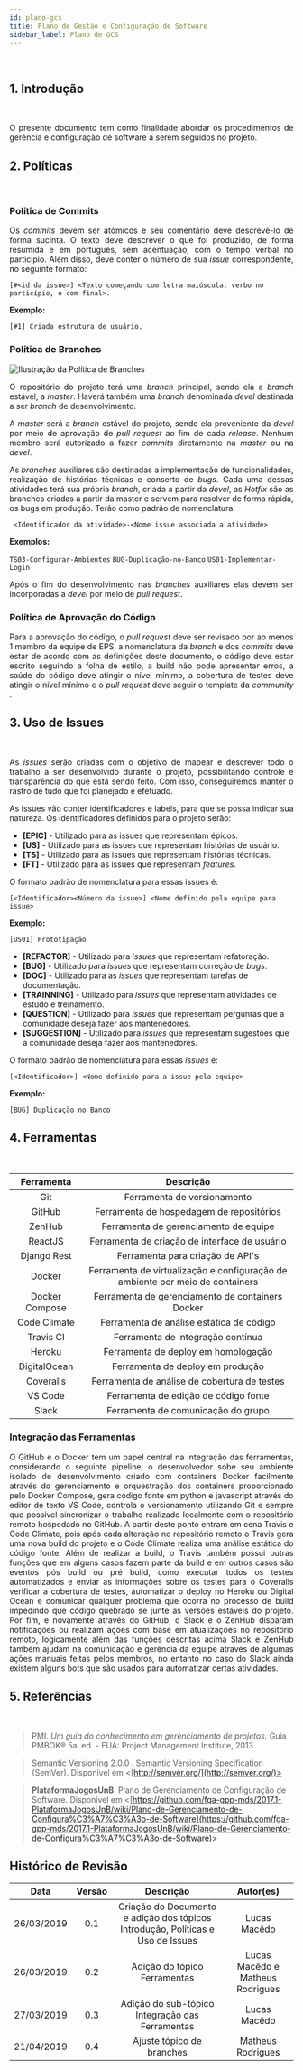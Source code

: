 ```yaml
---
id: plano-gcs
title: Plano de Gestão e Configuração de Software
sidebar_label: Plano de GCS
---
```


<br>

## 1. Introdução

<br>

<p align = "justify">O presente documento tem como finalidade abordar os procedimentos de gerência e configuração de software a serem seguidos no projeto.</p>

## 2. Políticas

<br>

### Política de Commits

<p align = "justify">Os <i>commits</i> devem ser atômicos e seu comentário deve descrevê-lo de forma sucinta. O texto deve descrever o que foi produzido, de forma resumida e em português, sem acentuação, com o tempo verbal no particípio. Além disso, deve conter o número de sua <i>issue</i> correspondente, no seguinte formato:

```[#<id da issue>] <Texto começando com letra maiúscula, verbo no particípio, e com final>.```

**Exemplo:**

```[#1] Criada estrutura de usuário.```

### Política de Branches

![Ilustração da Política de Branches](assets/braches.png)
<br>

<p align = "justify">O repositório do projeto terá uma <i>branch</i> principal, sendo ela a <i>branch</i> estável, a <i>master</i>. Haverá também uma <i>branch</i> denominada <i>devel</i> destinada a ser <i>branch</i> de desenvolvimento.</p>

<p align = "justify">A <i>master</i> será a <i>branch</i> estável do projeto, sendo ela proveniente da <i>devel</i> por meio de aprovação de <i>pull request</i> ao fim de cada <i>release</i>. Nenhum membro será autorizado a fazer <i>commits</i> diretamente na <i>master</i> ou na <i>devel</i>.</p>

<p align = "justify">As <i>branches</i> auxiliares são destinadas a implementação de funcionalidades, realização de histórias técnicas e conserto de <i>bugs</i>. Cada uma dessas atividades terá sua própria <i>branch</i>, criada a partir da <i>devel</i>, as <i>Hotfix</i> são as branches criadas a partir da master e servem para resolver de forma rápida, os bugs em produção. Terão como padrão de nomenclatura: </p>

``` <Identificador da atividade>-<Nome issue associada a atividade>```

**Exemplos:**

```TS03-Configurar-Ambientes```
```BUG-Duplicação-no-Banco```
```US01-Implementar-Login```

<p align = "justify">Após o fim do desenvolvimento nas <i>branches</i> auxiliares elas devem ser incorporadas a <i>devel</i> por meio de <i>pull request</i>.</p>

### Política de Aprovação do Código

<p align = "justify"> Para a aprovação do código, o <i>pull request</i> deve ser revisado por ao menos 1 membro da equipe de EPS, a nomenclatura da <i>branch</i> e dos <i>commits</i> deve estar de acordo com as definições deste documento, o código deve estar escrito seguindo a folha de estilo, a build não pode apresentar erros, a saúde do código deve atingir o nível mínimo, a cobertura de testes deve atingir o nível mínimo e o <i>pull request</i> deve seguir o template da <i>community</i> .</p>

## 3. Uso de Issues

<br>

<p align = "justify">As <i>issues</i> serão criadas com o objetivo de mapear e descrever todo o trabalho a ser desenvolvido durante o projeto, possibilitando controle e transparência do que está sendo feito. Com isso, conseguiremos manter o rastro de tudo que foi planejado e efetuado.</p>

<p align = "justify">As issues vão conter identificadores e labels, para que se possa indicar sua natureza. Os identificadores definidos para o projeto serão:</p>

* **[EPIC]** - Utilizado para as issues que representam épicos.
* **[US]** - Utilizado para as issues que representam histórias de usuário.
* **[TS]** - Utilizado para as issues que representam histórias técnicas.
* **[FT]** - Utilizado para as issues que representam <i>features</i>.

<p align = "justify"> O formato padrão de nomenclatura para essas issues é: </p>

``` [<Identificador><Número da issue>] <Nome definido pela equipe para issue> ```

**Exemplo:**

```[US01] Prototipação```

* **[REFACTOR]** - Utilizado para <i>issues</i> que representam refatoração.
* **[BUG]** - Utilizado para <i>issues</i> que representam correção de <i>bugs</i>.
* **[DOC]** - Utilizado para as <i>issues</i> que representam tarefas de documentação.
* **[TRAINNING]** - Utilizado para <i>issues</i> que representam atividades de estudo e treinamento.
* **[QUESTION]** - Utilizado para <i>issues</i> que representam perguntas que a comunidade deseja fazer aos mantenedores.
* **[SUGGESTION]** - Utilizado para <i>issues</i> que representam sugestões que a comunidade deseja fazer aos mantenedores.

<p align = "justify"> O formato padrão de nomenclatura para essas <i>issues</i> é: </p>

``` [<Identificador>] <Nome definido para a issue pela equipe> ```

**Exemplo:**

```[BUG] Duplicação no Banco```

## 4. Ferramentas

<br>

| Ferramenta | Descrição |
|:----:|:---------:|
| Git | Ferramenta de versionamento |
| GitHub | Ferramenta de hospedagem de repositórios |
| ZenHub | Ferramenta de gerenciamento de equipe |
| ReactJS | Ferramenta de criação de interface de usuário |
| Django Rest | Ferramenta para criação de API's | 
| Docker | Ferramenta de virtualização e configuração de ambiente por meio de containers | 
| Docker Compose | Ferramenta de gerenciamento de containers Docker | 
| Code Climate | Ferramenta de análise estática de código | 
| Travis CI | Ferramenta de integração contínua | 
| Heroku | Ferramenta de deploy em homologação | 
| DigitalOcean | Ferramenta de deploy em produção | 
| Coveralls | Ferramenta de análise de cobertura de testes |
| VS Code | Ferramenta de edição de código fonte |
| Slack | Ferramenta de comunicação do grupo |
 
 ### Integração das Ferramentas

<p align = "justify">O GitHub e o Docker tem um papel central na integração das ferramentas, considerando o seguinte pipeline, o desenvolvedor sobe seu ambiente isolado de desenvolvimento criado com containers Docker facilmente através do gerenciamento e orquestração dos containers proporcionado pelo Docker Compose, gera código fonte em python e javascript através do editor de texto VS Code, controla o versionamento utilizando Git e sempre que possível sincronizar o trabalho realizado localmente com o repositório remoto hospedado no GitHub. A partir deste ponto entram em cena Travis e Code Climate, pois após cada alteração no repositório remoto o Travis gera uma nova build do projeto e o Code Climate realiza uma análise estática do código fonte. Além de realizar a build, o Travis também possui outras funções que em alguns casos fazem parte da build e em outros casos são eventos pós build ou pré build, como executar todos os testes automatizados e enviar as informações sobre os testes para o Coveralls verificar a cobertura de testes, automatizar o deploy no Heroku ou Digital Ocean e comunicar qualquer problema que ocorra no processo de build impedindo que código quebrado se junte as versões estáveis do projeto. Por fim, e novamente através do GitHub, o Slack e o ZenHub disparam notificações ou realizam ações com base em atualizações no repositório remoto, logicamente além das funções descritas acima Slack e ZenHub também ajudam na comunicação e gerência da equipe através de algumas ações manuais feitas pelos membros, no entanto no caso do Slack ainda existem alguns bots que são usados para automatizar certas atividades.</p>

## 5. Referências

<br>

> PMI. *Um guia do conhecimento em gerenciamento de projetos.* Guia PMBOK® 5a. ed. - EUA: Project Management Institute, 2013

> Semantic Versioning 2.0.0 . Semantic Versioning Specification (SemVer). Disponível em <[http://semver.org/](http://semver.org/)>

> **PlataformaJogosUnB**. Plano de Gerenciamento de Configuração de Software. Disponível em <[https://github.com/fga-gpp-mds/2017.1-PlataformaJogosUnB/wiki/Plano-de-Gerenciamento-de-Configura%C3%A7%C3%A3o-de-Software](https://github.com/fga-gpp-mds/2017.1-PlataformaJogosUnB/wiki/Plano-de-Gerenciamento-de-Configura%C3%A7%C3%A3o-de-Software)>

## Histórico de Revisão

| Data | Versão | Descrição | Autor(es) |
|:--:|:--:|:--:|:--:|
| 26/03/2019 | 0.1 | Criação do Documento e adição dos tópicos Introdução, Políticas e Uso de Issues | Lucas Macêdo |
| 26/03/2019 | 0.2 | Adição do tópico Ferramentas | Lucas Macêdo e Matheus Rodrigues |
| 27/03/2019 | 0.3 | Adição do sub-tópico Integração das Ferramentas | Lucas Macêdo |
| 21/04/2019 | 0.4 | Ajuste tópico de branches | Matheus Rodrigues |





